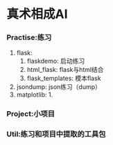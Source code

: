 # 真术相成AI
### Practise:练习
1. flask:
   1. flaskdemo: 启动练习
   2. html_flask: flask与html结合
   3. flask_templates: 模本flask
2. jsondump: json练习（dump）
3. matplotlib: 
   1. 
### Project:小项目
### Util:练习和项目中提取的工具包